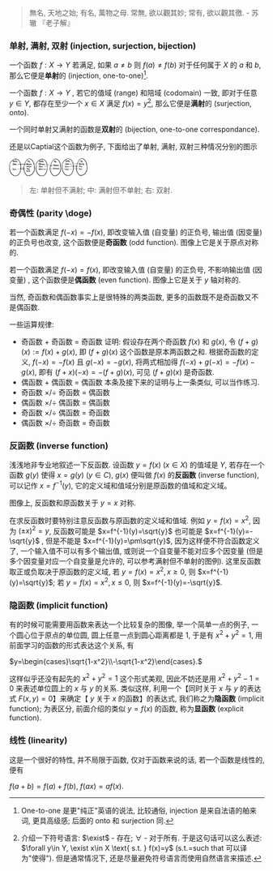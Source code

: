 > 無名, 天地之始; 有名, 萬物之母. 常無, 欲以觀其妙; 常有, 欲以觀其徼. - 苏辙 『老子解』

### 单射, 满射, 双射 (injection, surjection, bijection)

一个函数 $f:X\rightarrow Y$ 若满足, 如果 $a\neq b$ 则 $f(a)\neq f(b)$ 对于任何属于 $X$ 的 $a$ 和 $b$, 那么它便是**单射**的 (injection, one-to-one)[^1].

一个函数 $f:X\rightarrow Y$ , 若它的值域 (range) 和陪域 (codomain) 一致, 即对于任意 $y\in Y$, 都存在至少一个 $x\in X$ 满足 $f(x)=y$[^2], 那么它便是**满射**的 (surjection, onto).

一个同时单射又满射的函数是**双射**的 (bijection, one-to-one correspondance).

还是以Captial这个函数为例子, 下面给出了单射, 满射, 双射三种情况分别的图示

<img src="image-20230302091706069.png" alt="image-20230302091706069" style="zoom: 15%;" />

> 左: 单射但不满射;
> 中: 满射但不单射;
> 右: 双射.

### 奇偶性 (parity \doge)

若一个函数满足 $f(-x)=-f(x)$, 即改变输入值 (自变量) 的正负号, 输出值 (因变量) 的正负号也改变, 这个函数便是**奇函数** (odd function). 图像上它是关于原点对称的.

若一个函数满足 $f(-x)=f(x)$, 即改变输入值 (自变量) 的正负号, 不影响输出值 (因变量) , 这个函数便是**偶函数** (even function). 图像上它是关于 $y$ 轴对称的.

当然, 奇函数和偶函数事实上是很特殊的两类函数, 更多的函数既不是奇函数又不是偶函数.

一些运算规律:

- 奇函数 + 奇函数 = 奇函数
  证明: 假设存在两个奇函数 $f(x)$ 和 $g(x)$, 令 $(f+g)(x) := f(x) + g(x)$, 即 $(f+g)(x)$ 这个函数是原本两函数之和. 根据奇函数的定义, $f(-x)=-f(x)$ 且 $g(-x)=-g(x)$, 将两式相加得 $f(-x)+g(-x)=-f(x)-g(x)$, 即有 $(f+x)(-x)=-(f+g)(x)$, 可见 $(f+g)(x)$ 是奇函数.
- 偶函数 + 偶函数 = 偶函数
  本条及接下来的证明与上一条类似, 可以当作练习.
- 奇函数 ×/÷ 奇函数 = 偶函数
- 偶函数 ×/÷ 偶函数 = 偶函数
- 奇函数 ×/÷ 偶函数 = 奇函数
- 偶函数 ×/÷ 奇函数 = 奇函数

### 反函数 (inverse function)

浅浅地非专业地叙述一下反函数. 设函数 $y=f(x)\ (x\in X)$ 的值域是 $Y$, 若存在一个函数 $g(y)$ 使得 $x= g(y)\ (y\in C)$, $g(x)$ 便叫做 $f(x)$ 的**反函数** (inverse function), 可以记作 $x=f^{-1}(y)$, 它的定义域和值域分别是原函数的值域和定义域。

图像上, 反函数和原函数关于 $y=x$ 对称.

在求反函数时要特别注意反函数与原函数的定义域和值域. 例如 $y=f(x)=x^2$, 因为 $(\pm x)^2=y$, 反函数可能是 $x=f^{-1}(y)=\sqrt{y}$ 也可能是 $x=f^{-1}(y)=-\sqrt{y}$ , 但是不能是 $x=f^{-1}(y)=\pm\sqrt{y}$, 因为这样便不符合函数定义了, 一个输入值不可以有多个输出值, 或则说一个自变量不能对应多个因变量 (但是多个因变量对应一个自变量是允许的, 可以参考满射但不单射的图例). 这里反函数取正或负取决于原函数的定义域, 若 $y=f(x)=x^2, x\ge 0$, 则 $x=f^{-1}(y)=\sqrt{y}$; 若 $y=f(x)=x^2, x\le 0$, 则 $x=f^{-1}(y)=-\sqrt{y}$.

### 隐函数 (implicit function)

有的时候可能需要用函数来表达一个比较复杂的图像, 举一个简单一点的例子, 一个圆心位于原点的单位圆, 圆上任意一点到圆心距离都是 $1$, 于是有 $x^2+y^2=1$, 用前面学习的函数的形式表达这个关系, 有

$y=\begin{cases}\sqrt{1-x^2}\\-\sqrt{1-x^2}\end{cases}.$

这样似乎还没有起先的 $x^2+y^2=1$ 这个形式美观, 因此不妨还是用 $x^2+y^2-1=0$ 来表述单位圆上的 $x$ 与 $y$ 的关系. 类似这样, 利用一个【同时关于 $x$ 与 $y$ 的表达式 $F(x,y)=0$】来确定【 $y$ 关于 $x$ 的函数】的表达式, 我们称之为**隐函数** (implicit function); 为表区分, 前面介绍的类似 $y=f(x)$ 的函数, 称为**显函数** (explicit function).

### 线性 (linearity)

这是一个很好的特性, 并不局限于函数, 仅对于函数来说的话, 若一个函数是线性的, 便有

$f(a+b)=f(a)+f(b),\ f(ax)=af(x).$

[^1]: One-to-one 是更"纯正"英语的说法, 比较通俗, injection 是来自法语的舶来词, 更具高级感; 后面的 onto 和 surjection 同.
[^2]: 介绍一下符号语言: $\exist$ - 存在; $\forall$ - 对于所有. 于是这句话可以这么表述: $\forall y\in Y, \exist x\in X \text{ s.t. } f(x)=y$ (s.t.=such that 可以译为"使得"). 但是通常情况下, 还是尽量避免符号语言而使用自然语言来描述.